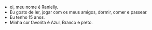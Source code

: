 - oi, meu nome é Ranielly.
- Eu gosto de ler, jogar com os meus amigos, dormir, comer e passear.
- Eu tenho 15 anos.
- Minha cor favorita é Azul, Branco e preto.
